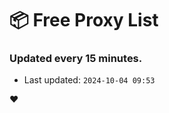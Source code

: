 # :package: Free Proxy List
### Updated every 15 minutes.

- Last updated: `2024-10-04 09:53`

:heart:
